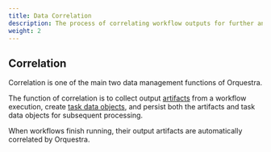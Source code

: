 ```yaml
---
title: Data Correlation
description: The process of correlating workflow outputs for further analysis
weight: 2
---
```


## Correlation

Correlation is one of the main two data management functions of Orquestra.

The function of correlation is to collect output [artifacts](/data/artifacts/) from a workflow execution, create [task data objects](/data/taskdataobjects/), and persist both the artifacts and task data objects for subsequent processing.

When workflows finish running, their output artifacts are automatically correlated by Orquestra.